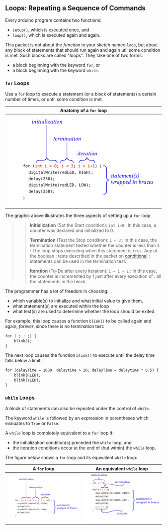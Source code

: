 ## Loops:  Repeating a Sequence of Commands ##

Every arduino program contains two functions:

* `setup()`, which is executed once, and
* `loop()`, which is executed again and again.

This packet is not about the *function* in your sketch named `loop`, 
but about any block of statements that should run again and again
util some condition is met.  Such blocks are called "loops".  They take
one of two forms:

* a block beginning with the keyword `for`, or
* a block beginning with the keyword `while`.

### `for` Loops ###

Use a `for` loop to execute a statement (or a block of statements) a certain number
of times, or until some condition is met.

| Anatomy of a `for` loop      |
|:----------------------------:|
| ![](images/anatomy-for.png)  |

The graphic above illustrates the three aspects of setting up 
a `for` loop:

> > **Initialization** (Set the Start condition): `int i=0`
> > : In this case, a counter was declared and initialized to 0.
> > 
> > **Termination** (Test the Stop condition): `i < 3`
> > : In this case, the termination statement tested whether the counter is less than `3`.
> > : The loop stops executing when this statement is `true`.  Any of the boolean 
> > : tests described in the packet on [conditional](../1-conditionals) 
> > : statements can be used in the termination test.
> > 
> > **Iteration** (To-Do after every iteration): `i = i + 1`
> > : In this case, the counter is incremented by 1 just after every execution of
> > : all the statements in the block.
  
The programmer has a lot of freedom in choosing:
* which variable(s) to initialize and what initial value to give them,
* what statement(s) are executed within the loop
* what test(s) are used to determine whether the loop should be exited.

For example, this loop causes a function `blink()` to be called
again and again, *forever*, since there is no termination test:

    for ( ; ; ;) {
        blink();
    }

The next loop causes the function `blink()` to execute until the delay time
falls below a limit:

    for (delayTime = 1000; delaytime > 20; delayTime = delaytime * 0.5) {
        blink(RLED);
        blink(YLED);
    }
 
<!--
Order of Execution in a `for` Loop ###

In summary, the order of execution of the statements in a `for` loop is:

1.  The initial condition(s) is(are) executed once.

Thereafter, the following sequence of steps is repeated until the
termination test fails:

1.  The termination condition(s) is(are) tested.  If it evaluates to `true`, then
program jumps out of the loop.
2.  All of the statements in the block are executed.
3.  The iteration statement(s) is(are) executed.
-->

### `while` Loops ###

A block of statements can also be repeated under the control of `while`.

The keyword `while` is followed by an expression in parentheses which evaluates to `True` or `False`.  

A `while` loop is completely equivalent to a `for` loop if:

* the initialization condition(s) preceded the `while` loop, and
* the iteration conditions occur at the end of (but within) the `while` loop.

The figure below shows a `for` loop and its equivalent `while` loop:

| A `for` loop                 | An equivalent `while` loop    |
|:----------------------------:|:-----------------------------:|
| ![](images/anatomy-for.png)  | ![](images/anatomy-while.png) |



